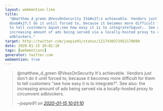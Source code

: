 ```yaml
---
layout: webmention-like
title:
  "@matthew_d_green @VessOnSecurity It&#x27;s achievable. Vendors just
  don&#x27;t do it until forced to, because it becomes more difficult for them
  to tell customers &quot;see how easy it is to integrate?&quot;. See also: the
  increasing amount of ads being served via a locally-hosted proxy to circumvent
  adblockers."
target: http://twitter.com/joepie91/status/1217430372952178690
date: 2020-01-15 10:01:10
tags: [webmentions]
generator: twitter.com
webmention: true
---
```


<blockquote class="external-citation">
  <p>
    @matthew_d_green @VessOnSecurity It&#x27;s achievable. Vendors just don&#x27;t do it until forced to, because it becomes more difficult for them to tell customers &quot;see how easy it is to integrate?&quot;. See also: the increasing amount of ads being served via a locally-hosted proxy to circumvent adblockers.
  </p>
  <cite>‒<span class="p-author p-name">joepie91</span>
    on
    <a href="http://twitter.com/joepie91/status/1217430372952178690" rel="external nofollow" target="_blank">2020-01-15 10:01:10</a>
  </cite>
</blockquote>
